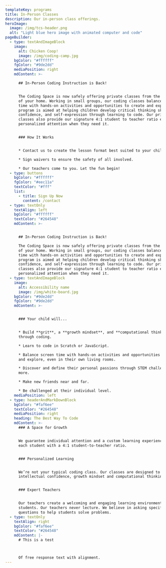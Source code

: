```yaml
---
templateKey: programs
title: In-Person Classes
description: Our in-person class offerings.
heroImage:
  image: /img/tcs-header.png
  alt: "Light blue hero image with animated computer and code"
pageBuilder:
  - type: textAndImageBlock
    image:
      alt: Chicken Coop!
      image: /img/coding-camp.jpg
    bgColor: "#ffffff"
    fgColor: "#9de2dd"
    mediaPosition: right
    mdContent: >-

      ## In-Person Coding Instruction is Back!


      The Coding Space is now safely offering private classes from the comfort
      of your home. Working in small groups, our coding classes balance screen
      time with hands-on activities and opportunities to create and explore. Our
      program is aimed at helping children develop critical thinking skills,
      confidence, and self-expression through learning to code. Our private
      classes also provide our signature 4:1 student to teacher ratio ensuring
      personalized attention when they need it.


      ### How It Works


      * Contact us to create the lesson format best suited to your child.

      * Sign waivers to ensure the safety of all involved.

      * Our teachers come to you. Let the fun begin!
  - type: buttons
    bgColor: "#ffffff"
    fgColor: "#eec11a"
    textColor: "#fff"
    list:
      - title: Sign Up Now
        content: /contact
  - type: textOnly
    textAlign: left
    bgColor: "#ffffff"
    textColor: "#264548"
    mdContent: >-


      ## In-Person Coding Instruction is Back!

      The Coding Space is now safely offering private classes from the comfort
      of your home. Working in small groups, our coding classes balance screen
      time with hands-on activities and opportunities to create and explore. Our
      program is aimed at helping children develop critical thinking skills,
      confidence, and self-expression through learning to code. Our private
      classes also provide our signature 4:1 student to teacher ratio ensuring
      personalized attention when they need it.
  - type: textAndImageBlock
    image:
      alt: Accessibility name
      image: /img/white-board.jpg
    bgColor: "#9de2dd"
    fgColor: "#9de2dd"
    mdContent: >-


      ### Your child will...


      * Build **grit**, a **growth mindset**, and **computational thinking**
      through coding.

      * Learn to code in Scratch or JavaScript.

      * Balance screen time with hands-on activities and opportunities to create
      and explore, even in their own living rooms.

      * Discover and define their personal passions through STEM challenges and
      more.

      * Make new friends near and far.

      * Be challenged at their individual level.
    mediaPosition: left
  - type: headerAndMarkDownBlock
    bgColor: "#faf6ee"
    textColor: "#264548"
    mediaPosition: right
    heading: The Best Way To Code
    mdContent: >-
      ### A Space for Growth


      We guarantee individual attention and a custom learning experience for
      each student with a 4:1 student-to-teacher ratio.


      ### Personalized Learning


      We’re not your typical coding class. Our classes are designed to foster
      intellectual confidence, growth mindset and computational thinking skills.


      ### Expert Teachers


      Our teachers create a welcoming and engaging learning environment for
      students. Our teachers never lecture. We believe in asking specific
      questions to help students solve problems.
  - type: textOnly
    textAlign: right
    bgColor: "#faf6ee"
    textColor: "#264548"
    mdContent: |-
      # This is a test



      Of free response text with alignment.
---
```

